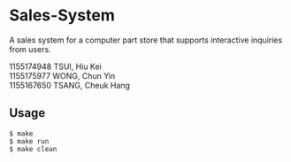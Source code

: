 # Sales-System
A sales system for a computer part store that supports interactive inquiries from users.

1155174948 TSUI, Hiu Kei  
1155175977 WONG, Chun Yin  
1155167650 TSANG, Cheuk Hang

## Usage
`$ make`  
`$ make run`  
`$ make clean`
